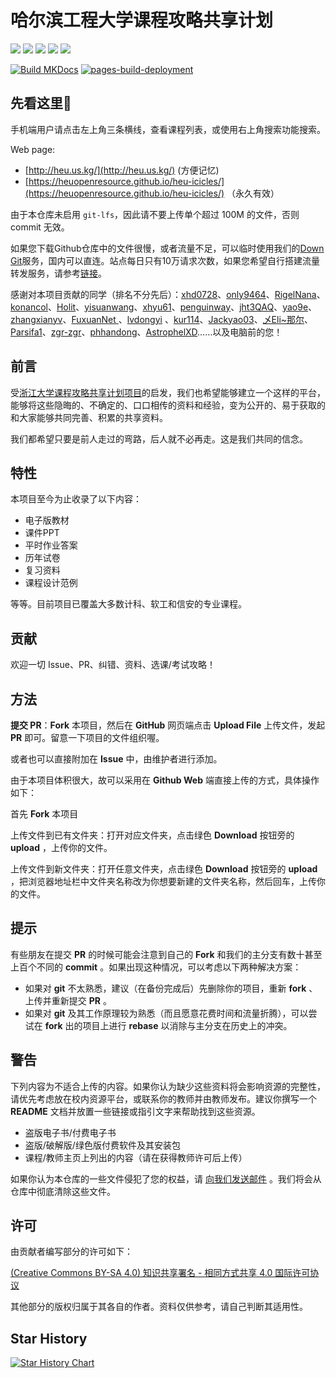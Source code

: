 # 哈尔滨工程大学课程攻略共享计划

[![](https://img.shields.io/github/watchers/HEUOpenResource/heu-icicles.svg?style=flat)](https://github.com/HEUOpenResource/heu-icicles/watchers)
[![](https://img.shields.io/github/stars/HEUOpenResource/heu-icicles.svg?style=flat)](https://github.com/HEUOpenResource/heu-icicles/stargazers)
[![](https://img.shields.io/github/forks/HEUOpenResource/heu-icicles.svg?style=flat)](https://github.com/HEUOpenResource/heu-icicles/network/members)
[![](https://img.shields.io/github/issues-pr-closed-raw/HEUOpenResource/heu-icicles.svg?style=flat)](https://github.com/HEUOpenResource/heu-icicles/issues)
![](https://img.shields.io/github/repo-size/HEUOpenResource/heu-icicles.svg?style=flat)

[![Build MKDocs](https://github.com/HEUOpenResource/mkdocs-build/actions/workflows/mkdocs_builder.yaml/badge.svg)](https://github.com/HEUOpenResource/mkdocs-build/actions/workflows/mkdocs_builder.yaml)
[![pages-build-deployment](https://github.com/HEUOpenResource/heu-icicles/actions/workflows/pages/pages-build-deployment/badge.svg)](https://github.com/HEUOpenResource/heu-icicles/actions/workflows/pages/pages-build-deployment)

## 先看这里👋

手机端用户请点击左上角三条横线，查看课程列表，或使用右上角搜索功能搜索。

Web page: 
- [http://heu.us.kg/](http://heu.us.kg/) (方便记忆)
- [https://heuopenresource.github.io/heu-icicles/](https://heuopenresource.github.io/heu-icicles/) （永久有效）

由于本仓库未启用 `git-lfs`，因此请不要上传单个超过 100M 的文件，否则 commit 无效。

如果您下载Github仓库中的文件很慢，或者流量不足，可以临时使用我们的[Down Git](https://ghproxy.kokomi0728.eu.org/)服务，国内可以直连。站点每日只有10万请求次数，如果您希望自行搭建流量转发服务，请参考[链接](https://blog.godgy.xyz/dmroom/otherv/260/)。

感谢对本项目贡献的同学（排名不分先后）：[xhd0728](https://github.com/xhd0728)、[only9464](https://github.com/only9464)、[RigelNana](https://github.com/RigelNana)、[konancol](https://github.com/konancol)、[Holit](https://github.com/Holit)、[yisuanwang](https://github.com/yisuanwang)、[xhyu61](https://github.com/xhyu61)、[penguinway](https://github.com/penguinway)、[jht3QAQ](https://github.com/jht3QAQ)、[yao9e](https://github.com/yao9e)、[zhangxianyv](https://github.com/zhangxianyv)、[FuxuanNet
](https://github.com/FuxuanNet
)、[lvdongyi](https://github.com/lvdongyi) 、[kur114](https://github.com/kur114)、[Jackyao03](https://github.com/Jackyao03)、[乄Eli~那尔](https://www.douyin.com/user/MS4wLjABAAAAXWFCuwRir7K5VAZUNMM4iiSt15P5JE8Yu_lKxlokD6s)、[Parsifa1](https://github.com/Parsifa1)、[zgr-zgr](https://github.com/zgr-zgr)、[phhandong](https://github.com/phhandong)、[AstrophelXD](https://github.com/AstrophelXD)……以及电脑前的您！

## 前言

受[浙江大学课程攻略共享计划项目](https://github.com/QSCTech/zju-icicles)的启发，我们也希望能够建立一个这样的平台，能够将这些隐晦的、不确定的、口口相传的资料和经验，变为公开的、易于获取的和大家能够共同完善、积累的共享资料。

我们都希望只要是前人走过的弯路，后人就不必再走。这是我们共同的信念。

## 特性

本项目至今为止收录了以下内容：

- 电子版教材
- 课件PPT
- 平时作业答案
- 历年试卷
- 复习资料
- 课程设计范例

等等。目前项目已覆盖大多数计科、软工和信安的专业课程。

## 贡献

欢迎一切 Issue、PR、纠错、资料、选课/考试攻略！

## 方法

**提交 PR**：**Fork** 本项目，然后在 **GitHub** 网页端点击 **Upload File** 上传文件，发起 **PR** 即可。留意一下项目的文件组织喔。

或者也可以直接附加在 **Issue** 中，由维护者进行添加。

由于本项目体积很大，故可以采用在 **Github Web** 端直接上传的方式，具体操作如下：

首先 **Fork** 本项目

上传文件到已有文件夹：打开对应文件夹，点击绿色 **Download** 按钮旁的 **upload** ，上传你的文件。

上传文件到新文件夹：打开任意文件夹，点击绿色 **Download** 按钮旁的 **upload** ，把浏览器地址栏中文件夹名称改为你想要新建的文件夹名称，然后回车，上传你的文件。

## 提示

有些朋友在提交 **PR** 的时候可能会注意到自己的 **Fork** 和我们的主分支有数十甚至上百个不同的 **commit** 。如果出现这种情况，可以考虑以下两种解决方案：

- 如果对 **git** 不太熟悉，建议（在备份完成后）先删除你的项目，重新 **fork** 、上传并重新提交 **PR** 。
- 如果对 **git** 及其工作原理较为熟悉（而且愿意花费时间和流量折腾），可以尝试在 **fork** 出的项目上进行 **rebase** 以消除与主分支在历史上的冲突。

## 警告

下列内容为不适合上传的内容。如果你认为缺少这些资料将会影响资源的完整性，请优先考虑放在校内资源平台，或联系你的教师并由教师发布。建议你撰写一个 **README** 文档并放置一些链接或指引文字来帮助找到这些资源。

- 盗版电子书/付费电子书
- 盗版/破解版/绿色版付费软件及其安装包
- 课程/教师主页上列出的内容（请在获得教师许可后上传）

如果你认为本仓库的一些文件侵犯了您的权益，请 [向我们发送邮件](mailto://heu-icicles@xinhaidong.top) 。我们将会从仓库中彻底清除这些文件。

## 许可

由贡献者编写部分的许可如下：

[(Creative Commons BY-SA 4.0) 知识共享署名 - 相同方式共享 4.0 国际许可协议](https://creativecommons.org/licenses/by-nc-sa/4.0/deed.zh)

其他部分的版权归属于其各自的作者。资料仅供参考，请自己判断其适用性。

## Star History

[![Star History Chart](https://api.star-history.com/svg?repos=HEUOpenResource/heu-icicles&type=Date)](https://star-history.com/#HEUOpenResource/heu-icicles&Date)

